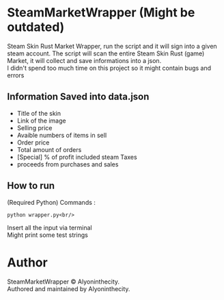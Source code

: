 # SteamMarketWrapper (Might be outdated)
Steam Skin Rust Market Wrapper, run the script and it will sign into a given steam account. The script will scan the entire Steam Skin Rust (game) Market, it will collect and save informations into a json.<br>
I didn't spend too much time on this project so it might contain bugs and errors
## Information Saved into data.json
- Title of the skin
- Link of the image
- Selling price
- Avaible numbers of items in sell
- Order price
- Total amount of orders
- [Special] % of profit included steam Taxes
- proceeds from purchases and sales

## How to run
(Required Python)
Commands :
```
python wrapper.py<br/>
```
Insert all the input via terminal<br/>
Might print some test strings

# Author
SteamMarketWrapper © Alyoninthecity.<br/>
Authored and maintained by Alyoninthecity.
